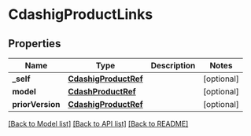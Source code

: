 # CdashigProductLinks

## Properties
Name | Type | Description | Notes
------------ | ------------- | ------------- | -------------
**_self** | [**CdashigProductRef**](CdashigProductRef.md) |  | [optional] 
**model** | [**CdashProductRef**](CdashProductRef.md) |  | [optional] 
**priorVersion** | [**CdashigProductRef**](CdashigProductRef.md) |  | [optional] 

[[Back to Model list]](../README.md#documentation-for-models) [[Back to API list]](../README.md#documentation-for-api-endpoints) [[Back to README]](../README.md)


